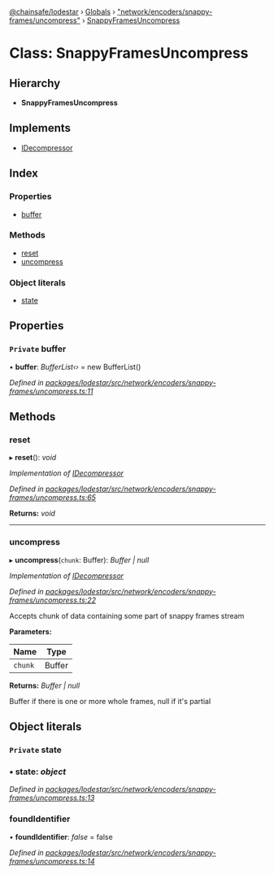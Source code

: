[@chainsafe/lodestar](../README.md) › [Globals](../globals.md) › ["network/encoders/snappy-frames/uncompress"](../modules/_network_encoders_snappy_frames_uncompress_.md) › [SnappyFramesUncompress](_network_encoders_snappy_frames_uncompress_.snappyframesuncompress.md)

# Class: SnappyFramesUncompress

## Hierarchy

* **SnappyFramesUncompress**

## Implements

* [IDecompressor](../interfaces/_network_encoders_interface_.idecompressor.md)

## Index

### Properties

* [buffer](_network_encoders_snappy_frames_uncompress_.snappyframesuncompress.md#private-buffer)

### Methods

* [reset](_network_encoders_snappy_frames_uncompress_.snappyframesuncompress.md#reset)
* [uncompress](_network_encoders_snappy_frames_uncompress_.snappyframesuncompress.md#uncompress)

### Object literals

* [state](_network_encoders_snappy_frames_uncompress_.snappyframesuncompress.md#private-state)

## Properties

### `Private` buffer

• **buffer**: *BufferList‹›* = new BufferList()

*Defined in [packages/lodestar/src/network/encoders/snappy-frames/uncompress.ts:11](https://github.com/ChainSafe/lodestar/blob/7e3e010f1/packages/lodestar/src/network/encoders/snappy-frames/uncompress.ts#L11)*

## Methods

###  reset

▸ **reset**(): *void*

*Implementation of [IDecompressor](../interfaces/_network_encoders_interface_.idecompressor.md)*

*Defined in [packages/lodestar/src/network/encoders/snappy-frames/uncompress.ts:65](https://github.com/ChainSafe/lodestar/blob/7e3e010f1/packages/lodestar/src/network/encoders/snappy-frames/uncompress.ts#L65)*

**Returns:** *void*

___

###  uncompress

▸ **uncompress**(`chunk`: Buffer): *Buffer | null*

*Implementation of [IDecompressor](../interfaces/_network_encoders_interface_.idecompressor.md)*

*Defined in [packages/lodestar/src/network/encoders/snappy-frames/uncompress.ts:22](https://github.com/ChainSafe/lodestar/blob/7e3e010f1/packages/lodestar/src/network/encoders/snappy-frames/uncompress.ts#L22)*

Accepts chunk of data containing some part of snappy frames stream

**Parameters:**

Name | Type |
------ | ------ |
`chunk` | Buffer |

**Returns:** *Buffer | null*

Buffer if there is one or more whole frames, null if it's partial

## Object literals

### `Private` state

### ▪ **state**: *object*

*Defined in [packages/lodestar/src/network/encoders/snappy-frames/uncompress.ts:13](https://github.com/ChainSafe/lodestar/blob/7e3e010f1/packages/lodestar/src/network/encoders/snappy-frames/uncompress.ts#L13)*

###  foundIdentifier

• **foundIdentifier**: *false* = false

*Defined in [packages/lodestar/src/network/encoders/snappy-frames/uncompress.ts:14](https://github.com/ChainSafe/lodestar/blob/7e3e010f1/packages/lodestar/src/network/encoders/snappy-frames/uncompress.ts#L14)*
